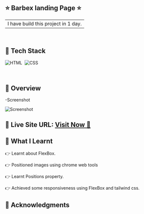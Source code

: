 ## ⭐ Barbex landing Page ⭐


<table>
<tr>
<td>
 I have build this project in 1 day.
</td>
</tr>
</table>
<br>

## 📌 Tech Stack

![HTML](https://img.shields.io/badge/html5%20-%23E34F26.svg?&style=for-the-badge&logo=html5&logoColor=white)&nbsp;
![CSS](https://img.shields.io/badge/css3%20-%231572B6.svg?&style=for-the-badge&logo=css3&logoColor=white)&nbsp;
<br>
<br>
<br>
## 📌 Overview
-Screenshot

![Screenshot](./Asset/screenshot%20(2).png?raw=true) 
## 📌 **Live Site URL:** <a href="https://kartik-barbex.netlify.app/"  target="_blank">**Visit Now** 🚀</a>

## 📌 What I Learnt

👉 Learnt about FlexBox.  

👉 Positioned images using chrome web tools

👉 Learnt Positions property.

👉 Achieved some responsiveness using FlexBox and tailwind css.


## 📌 Acknowledgments


